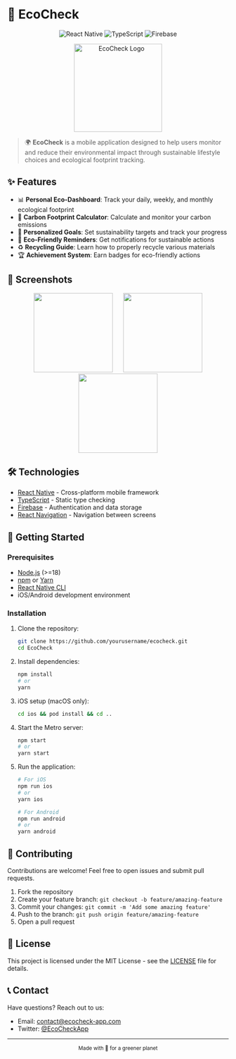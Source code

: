 # 🌱 EcoCheck

<div align="center">
  <img src="https://img.shields.io/badge/React_Native-20232A?style=for-the-badge&logo=react&logoColor=61DAFB" alt="React Native"/>
  <img src="https://img.shields.io/badge/TypeScript-007ACC?style=for-the-badge&logo=typescript&logoColor=white" alt="TypeScript"/>
  <img src="https://img.shields.io/badge/Firebase-FFCA28?style=for-the-badge&logo=firebase&logoColor=black" alt="Firebase"/>
</div>

<p align="center">
  <img src="https://via.placeholder.com/200x200.png?text=EcoCheck+Logo" alt="EcoCheck Logo" width="200"/>
</p>

> 🌍 **EcoCheck** is a mobile application designed to help users monitor and reduce their environmental impact through sustainable lifestyle choices and ecological footprint tracking.

## ✨ Features

- 📊 **Personal Eco-Dashboard**: Track your daily, weekly, and monthly ecological footprint
- 🔄 **Carbon Footprint Calculator**: Calculate and monitor your carbon emissions
- 🎯 **Personalized Goals**: Set sustainability targets and track your progress
- 🔔 **Eco-Friendly Reminders**: Get notifications for sustainable actions
- ♻️ **Recycling Guide**: Learn how to properly recycle various materials
- 🏆 **Achievement System**: Earn badges for eco-friendly actions

## 📱 Screenshots

<div align="center">
  <img src="https://via.placeholder.com/180x380.png?text=Dashboard" width="180px" style="margin: 0 10px;"/>
  <img src="https://via.placeholder.com/180x380.png?text=Calculator" width="180px" style="margin: 0 10px;"/>
  <img src="https://via.placeholder.com/180x380.png?text=Profile" width="180px" style="margin: 0 10px;"/>
</div>

## 🛠️ Technologies

- [React Native](https://reactnative.dev/) - Cross-platform mobile framework
- [TypeScript](https://www.typescriptlang.org/) - Static type checking
- [Firebase](https://firebase.google.com/) - Authentication and data storage
- [React Navigation](https://reactnavigation.org/) - Navigation between screens

## 🚀 Getting Started

### Prerequisites

- [Node.js](https://nodejs.org/) (>=18)
- [npm](https://www.npmjs.com/) or [Yarn](https://yarnpkg.com/)
- [React Native CLI](https://reactnative.dev/docs/environment-setup)
- iOS/Android development environment

### Installation

1. Clone the repository:
   ```bash
   git clone https://github.com/yourusername/ecocheck.git
   cd EcoCheck
   ```

2. Install dependencies:
   ```bash
   npm install
   # or
   yarn
   ```

3. iOS setup (macOS only):
   ```bash
   cd ios && pod install && cd ..
   ```

4. Start the Metro server:
   ```bash
   npm start
   # or
   yarn start
   ```

5. Run the application:
   ```bash
   # For iOS
   npm run ios
   # or
   yarn ios

   # For Android
   npm run android
   # or
   yarn android
   ```

## 🤝 Contributing

Contributions are welcome! Feel free to open issues and submit pull requests.

1. Fork the repository
2. Create your feature branch: `git checkout -b feature/amazing-feature`
3. Commit your changes: `git commit -m 'Add some amazing feature'`
4. Push to the branch: `git push origin feature/amazing-feature`
5. Open a pull request

## 📝 License

This project is licensed under the MIT License - see the [LICENSE](LICENSE) file for details.

## 📞 Contact

Have questions? Reach out to us:
- Email: contact@ecocheck-app.com
- Twitter: [@EcoCheckApp](https://twitter.com/EcoCheckApp)

---

<div align="center">
  <p>
    <sub>Made with 💚 for a greener planet</sub>
  </p>
</div>
